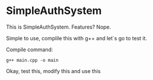 # SimpleAuthSystem
This is SimpleAuthSystem. Features? Nope.

Simple to use, complile this with g++ and let`s go to test it.

Compile command: 
```
g++ main.cpp -o main
```

Okay, test this, modify this and use this
